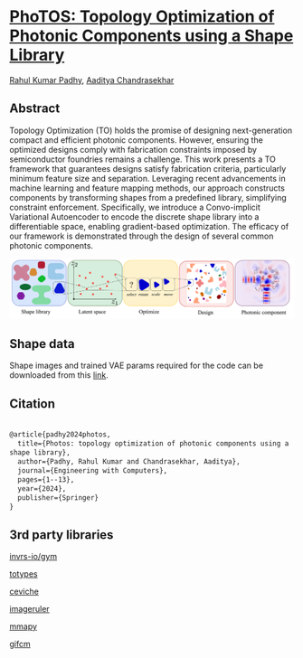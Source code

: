 # [PhoTOS: Topology Optimization of Photonic Components using a Shape Library](https://arxiv.org/abs/2407.00845)

[Rahul Kumar Padhy](https://sites.google.com/view/rahulkp/home), [Aaditya Chandrasekhar](https://www.aadityacs.com/)


## Abstract

Topology Optimization (TO) holds the promise of designing next-generation compact and efficient photonic components. However, ensuring the optimized designs comply with fabrication constraints imposed by semiconductor foundries remains a challenge. This work presents a TO framework that guarantees designs satisfy fabrication criteria, particularly minimum feature size and separation. Leveraging recent advancements in machine learning and feature mapping methods, our approach constructs components by transforming shapes from a predefined library, simplifying constraint enforcement. Specifically, we introduce a Convo-implicit Variational Autoencoder to encode the discrete shape library into a differentiable space, enabling gradient-based optimization. The efficacy of our framework is demonstrated through the design of several common photonic components.

![plot](./images/graphical_abstract.png)

## Shape data

Shape images and trained VAE params required for the code can be downloaded from this [link](https://drive.google.com/drive/folders/10vXswqDAJsqBip-ztR85OXR37FGCrQRT?usp=sharing).

## Citation

```

@article{padhy2024photos,
  title={Photos: topology optimization of photonic components using a shape library},
  author={Padhy, Rahul Kumar and Chandrasekhar, Aaditya},
  journal={Engineering with Computers},
  pages={1--13},
  year={2024},
  publisher={Springer}
}
```

## 3rd party libraries
[invrs-io/gym](https://github.com/invrs-io/gym)

[totypes](https://github.com/invrs-io/totypes)

[ceviche](https://github.com/fancompute/ceviche)

[imageruler](https://github.com/NanoComp/imageruler)

[mmapy](https://github.com/aadityacs/mmapy)

[gifcm](https://github.com/mfschubert/gifcm)

